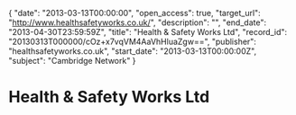 {
  "date": "2013-03-13T00:00:00", 
  "open_access": true, 
  "target_url": "http://www.healthsafetyworks.co.uk/", 
  "description": "", 
  "end_date": "2013-04-30T23:59:59Z", 
  "title": "Health & Safety Works Ltd", 
  "record_id": "20130313T000000/cOz+x7vqVM4AaVhHluaZgw==", 
  "publisher": "healthsafetyworks.co.uk", 
  "start_date": "2013-03-13T00:00:00Z", 
  "subject": "Cambridge Network"
}

# Health & Safety Works Ltd

